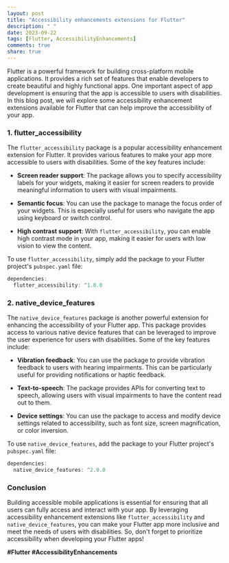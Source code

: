 ```yaml
---
layout: post
title: "Accessibility enhancements extensions for Flutter"
description: " "
date: 2023-09-22
tags: [Flutter, AccessibilityEnhancements]
comments: true
share: true
---
```


Flutter is a powerful framework for building cross-platform mobile applications. It provides a rich set of features that enable developers to create beautiful and highly functional apps. One important aspect of app development is ensuring that the app is accessible to users with disabilities. In this blog post, we will explore some accessibility enhancement extensions available for Flutter that can help improve the accessibility of your app.

### 1. flutter_accessibility

The `flutter_accessibility` package is a popular accessibility enhancement extension for Flutter. It provides various features to make your app more accessible to users with disabilities. Some of the key features include:

- **Screen reader support**: The package allows you to specify accessibility labels for your widgets, making it easier for screen readers to provide meaningful information to users with visual impairments.

- **Semantic focus**: You can use the package to manage the focus order of your widgets. This is especially useful for users who navigate the app using keyboard or switch control.

- **High contrast support**: With `flutter_accessibility`, you can enable high contrast mode in your app, making it easier for users with low vision to view the content.

To use `flutter_accessibility`, simply add the package to your Flutter project's `pubspec.yaml` file:

```dart
dependencies:
  flutter_accessibility: ^1.0.0
```

### 2. native_device_features

The `native_device_features` package is another powerful extension for enhancing the accessibility of your Flutter app. This package provides access to various native device features that can be leveraged to improve the user experience for users with disabilities. Some of the key features include:

- **Vibration feedback**: You can use the package to provide vibration feedback to users with hearing impairments. This can be particularly useful for providing notifications or haptic feedback.

- **Text-to-speech**: The package provides APIs for converting text to speech, allowing users with visual impairments to have the content read out to them.

- **Device settings**: You can use the package to access and modify device settings related to accessibility, such as font size, screen magnification, or color inversion.

To use `native_device_features`, add the package to your Flutter project's `pubspec.yaml` file:

```dart
dependencies:
  native_device_features: ^2.0.0
```

### Conclusion

Building accessible mobile applications is essential for ensuring that all users can fully access and interact with your app. By leveraging accessibility enhancement extensions like `flutter_accessibility` and `native_device_features`, you can make your Flutter app more inclusive and meet the needs of users with disabilities. So, don't forget to prioritize accessibility when developing your Flutter apps!

**#Flutter #AccessibilityEnhancements**